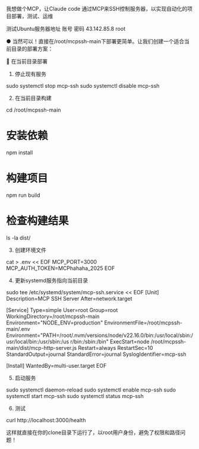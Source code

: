 我想做个MCP，让Claude code 通过MCP来SSH控制服务器，以实现自动化的项目部署，测试、运维

测试Ubuntu服务器地址 账号 密码
43.142.85.8
root


● 当然可以！直接在/root/mcpssh-main下部署更简单。让我们创建一个适合当前目录的部署方案：

  🚀 在当前目录部署

  1. 停止现有服务

  sudo systemctl stop mcp-ssh
  sudo systemctl disable mcp-ssh

  2. 在当前目录构建

  cd /root/mcpssh-main

  # 安装依赖
  npm install

  # 构建项目
  npm run build

  # 检查构建结果
  ls -la dist/

  3. 创建环境文件

  cat > .env << EOF
  MCP_PORT=3000
  MCP_AUTH_TOKEN=MCPhahaha_2025
  EOF

  4. 更新systemd服务指向当前目录

  sudo tee /etc/systemd/system/mcp-ssh.service << EOF
  [Unit]
  Description=MCP SSH Server
  After=network.target

  [Service]
  Type=simple
  User=root
  Group=root
  WorkingDirectory=/root/mcpssh-main
  Environment="NODE_ENV=production"
  EnvironmentFile=/root/mcpssh-main/.env
  Environment="PATH=/root/.nvm/versions/node/v22.16.0/bin:/usr/local/sbin:/usr/local/bin:/usr/sbin:/us
  r/bin:/sbin:/bin"
  ExecStart=node /root/mcpssh-main/dist/mcp-http-server.js
  Restart=always
  RestartSec=10
  StandardOutput=journal
  StandardError=journal
  SyslogIdentifier=mcp-ssh

  [Install]
  WantedBy=multi-user.target
  EOF

  5. 启动服务

  sudo systemctl daemon-reload
  sudo systemctl enable mcp-ssh
  sudo systemctl start mcp-ssh
  sudo systemctl status mcp-ssh

  6. 测试

  curl http://localhost:3000/health

  这样就直接在你的clone目录下运行了，以root用户身份，避免了权限和路径问题！